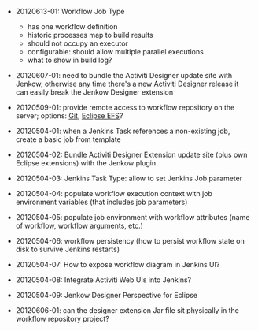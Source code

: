 * 20120613-01: Workflow Job Type
    * has one workflow definition
    * historic processes map to build results
    * should not occupy an executor
    * configurable: should allow multiple parallel executions
    * what to show in build log?

* 20120607-01: need to bundle the Activiti Designer update site with Jenkow, otherwise any time there's a new Activiti Designer release it can easily break the Jenkow Designer extension
* 20120509-01: provide remote access to workflow repository on the server; options: [Git](http://stackoverflow.com/questions/6468122/how-to-write-or-package-a-git-server-as-a-java-servlet-or-java-webapp), [Eclipse EFS](http://www.eclipsezone.com/articles/efs/)?
* 20120504-01: when a Jenkins Task references a non-existing job, create a basic job from template
* 20120504-02: Bundle Activiti Designer Extension update site (plus own Eclipse extensions) with the Jenkow plugin
* 20120504-03: Jenkins Task Type: allow to set Jenkins Job parameter
* 20120504-04: populate workflow execution context with job environment variables (that includes job parameters)
* 20120504-05: populate job environment with workflow attributes (name of workflow, workflow arguments, etc.)
* 20120504-06: workflow persistency (how to persist workflow state on disk to survive Jenkins restarts)
* 20120504-07: How to expose workflow diagram in Jenkins UI?
* 20120504-08: Integrate Activiti Web UIs into Jenkins?
* 20120504-09: Jenkow Designer Perspective for Eclipse
* 20120606-01: can the designer extension Jar file sit physically in the workflow repository project?
